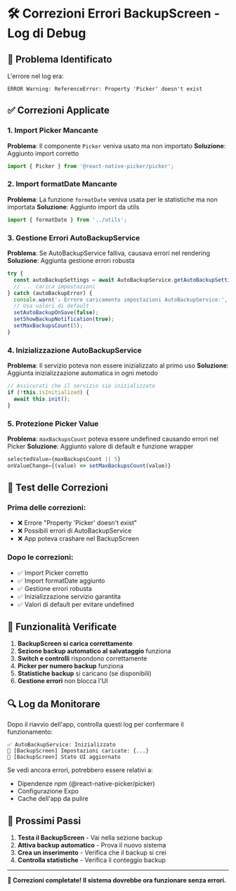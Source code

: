 # 🛠️ Correzioni Errori BackupScreen - Log di Debug

## 🚨 **Problema Identificato**
L'errore nel log era:
```
ERROR Warning: ReferenceError: Property 'Picker' doesn't exist
```

## ✅ **Correzioni Applicate**

### 1. **Import Picker Mancante**
**Problema**: Il componente `Picker` veniva usato ma non importato
**Soluzione**: Aggiunto import corretto
```javascript
import { Picker } from '@react-native-picker/picker';
```

### 2. **Import formatDate Mancante**
**Problema**: La funzione `formatDate` veniva usata per le statistiche ma non importata
**Soluzione**: Aggiunto import da utils
```javascript
import { formatDate } from '../utils';
```

### 3. **Gestione Errori AutoBackupService**
**Problema**: Se AutoBackupService falliva, causava errori nel rendering
**Soluzione**: Aggiunta gestione errori robusta
```javascript
try {
  const autoBackupSettings = await AutoBackupService.getAutoBackupSettings();
  // ... carica impostazioni
} catch (autoBackupError) {
  console.warn('⚠️ Errore caricamento impostazioni AutoBackupService:', autoBackupError);
  // Usa valori di default
  setAutoBackupOnSave(false);
  setShowBackupNotification(true);
  setMaxBackupsCount(5);
}
```

### 4. **Inizializzazione AutoBackupService**
**Problema**: Il servizio poteva non essere inizializzato al primo uso
**Soluzione**: Aggiunta inizializzazione automatica in ogni metodo
```javascript
// Assicurati che il servizio sia inizializzato
if (!this.isInitialized) {
  await this.init();
}
```

### 5. **Protezione Picker Value**
**Problema**: `maxBackupsCount` poteva essere undefined causando errori nel Picker
**Soluzione**: Aggiunto valore di default e funzione wrapper
```javascript
selectedValue={maxBackupsCount || 5}
onValueChange={(value) => setMaxBackupsCount(value)}
```

## 🧪 **Test delle Correzioni**

### Prima delle correzioni:
- ❌ Errore "Property 'Picker' doesn't exist"
- ❌ Possibili errori di AutoBackupService
- ❌ App poteva crashare nel BackupScreen

### Dopo le correzioni:
- ✅ Import Picker corretto
- ✅ Import formatDate aggiunto
- ✅ Gestione errori robusta
- ✅ Inizializzazione servizio garantita
- ✅ Valori di default per evitare undefined

## 📱 **Funzionalità Verificate**

1. **BackupScreen si carica correttamente**
2. **Sezione backup automatico al salvataggio** funziona
3. **Switch e controlli** rispondono correttamente
4. **Picker per numero backup** funziona
5. **Statistiche backup** si caricano (se disponibili)
6. **Gestione errori** non blocca l'UI

## 🔍 **Log da Monitorare**

Dopo il riavvio dell'app, controlla questi log per confermare il funzionamento:

```
✅ AutoBackupService: Inizializzato
📱 [BackupScreen] Impostazioni caricate: {...}
📱 [BackupScreen] Stato UI aggiornato
```

Se vedi ancora errori, potrebbero essere relativi a:
- Dipendenze npm (@react-native-picker/picker)
- Configurazione Expo
- Cache dell'app da pulire

## 🚀 **Prossimi Passi**

1. **Testa il BackupScreen** - Vai nella sezione backup
2. **Attiva backup automatico** - Prova il nuovo sistema
3. **Crea un inserimento** - Verifica che il backup si crei
4. **Controlla statistiche** - Verifica il conteggio backup

---

**🎉 Correzioni completate! Il sistema dovrebbe ora funzionare senza errori.**
